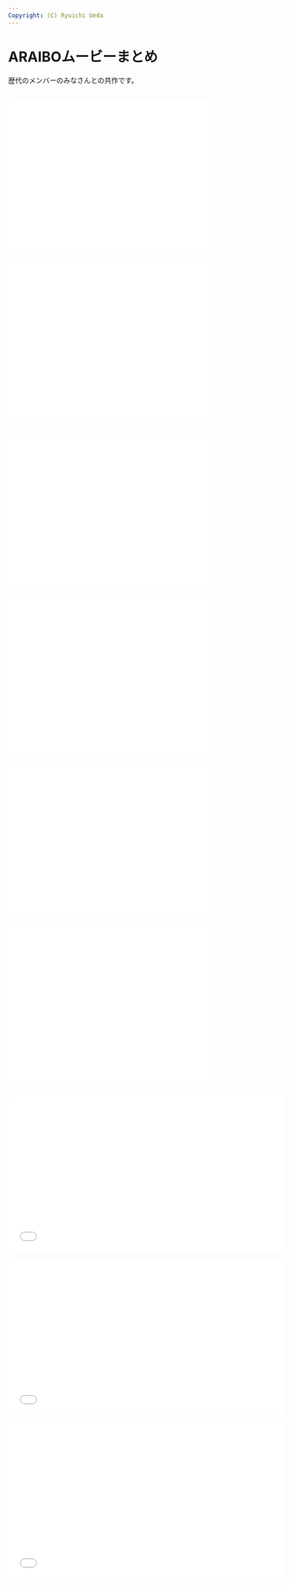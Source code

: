 ```yaml
---
Copyright: (C) Ryuichi Ueda
---
```



# ARAIBOムービーまとめ
歴代のメンバーのみなさんとの共作です。<br />
<br />
<iframe width="420" height="315" src="//www.youtube.com/embed/lpdWQ6jVR78" frameborder="0" allowfullscreen></iframe><br />
<br />
<iframe width="420" height="315" src="//www.youtube.com/embed/7FZyurrHgHQ" frameborder="0" allowfullscreen></iframe><br />
<br />
<br />
<iframe width="420" height="315" src="//www.youtube.com/embed/Oz2wIDD02LY" frameborder="0" allowfullscreen></iframe><br />
<br />
<iframe width="420" height="315" src="//www.youtube.com/embed/gX5Lkk4TOKo" frameborder="0" allowfullscreen></iframe><br />
<br />
<iframe width="420" height="315" src="//www.youtube.com/embed/vBZYrIFzejQ" frameborder="0" allowfullscreen></iframe><br />
<br />
<iframe width="420" height="315" src="//www.youtube.com/embed/DQC-cKOj_jc" frameborder="0" allowfullscreen></iframe><br />
<br />
<br />
<iframe width="560" height="315" src="//www.youtube.com/embed/z6Yw1qhCZjk" frameborder="0" allowfullscreen></iframe><br />
<br />
<iframe width="560" height="315" src="//www.youtube.com/embed/HMTiBYlzfdY" frameborder="0" allowfullscreen></iframe><br />
<br />
<iframe width="560" height="315" src="//www.youtube.com/embed/cqDU4zmgQSY" frameborder="0" allowfullscreen></iframe><br />

